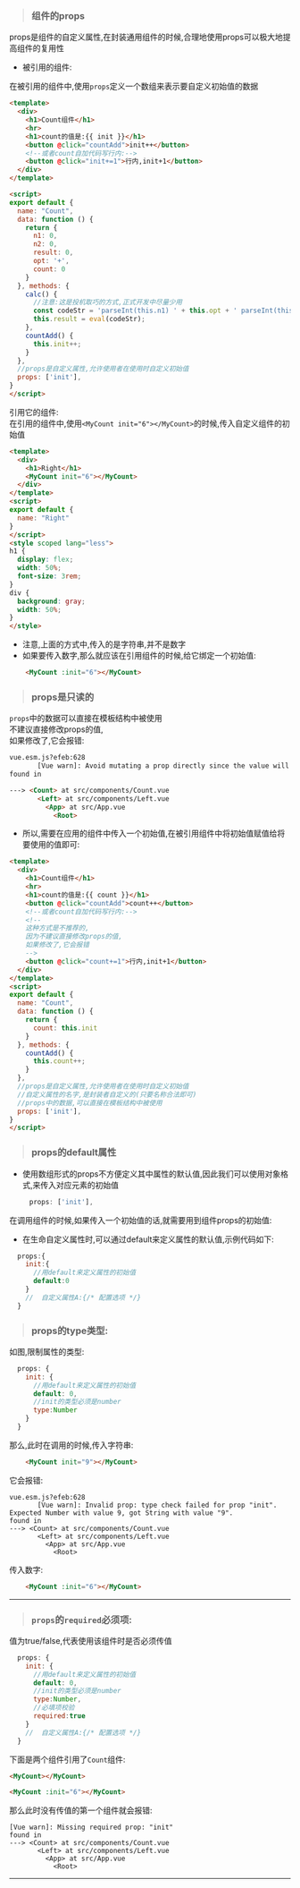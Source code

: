 > ### 组件的props

props是组件的自定义属性,在封装通用组件的时候,合理地使用props可以极大地提高组件的复用性

* 被引用的组件:

在被引用的组件中,使用`props`定义一个数组来表示要自定义初始值的数据
```html
<template>
  <div>
    <h1>Count组件</h1>
    <hr>
    <h1>count的值是:{{ init }}</h1>
    <button @click="countAdd">init++</button>
    <!--或者count自加代码写行内:-->
    <button @click="init+=1">行内,init+1</button>
  </div>
</template>

<script>
export default {
  name: "Count",
  data: function () {
    return {
      n1: 0,
      n2: 0,
      result: 0,
      opt: '+',
      count: 0
    }
  }, methods: {
    calc() {
      //注意:这是投机取巧的方式,正式开发中尽量少用
      const codeStr = 'parseInt(this.n1) ' + this.opt + ' parseInt(this.n2)'
      this.result = eval(codeStr);
    },
    countAdd() {
      this.init++;
    }
  },
  //props是自定义属性,允许使用者在使用时自定义初始值
  props: ['init'],
}
</script>
```
引用它的组件:  
在引用的组件中,使用`<MyCount init="6"></MyCount>`的时候,传入自定义组件的初始值
```html
<template>
  <div>
    <h1>Right</h1>
    <MyCount init="6"></MyCount>
  </div>
</template>
<script>
export default {
  name: "Right"
}
</script>
<style scoped lang="less">
h1 {
  display: flex;
  width: 50%;
  font-size: 3rem;
}
div {
  background: gray;
  width: 50%;
}
</style>
```

* 注意,上面的方式中,传入的是字符串,并不是数字
* 如果要传入数字,那么就应该在引用组件的时候,给它绑定一个初始值:

```html
    <MyCount :init="6"></MyCount>
```

> ### props是只读的

`props`中的数据可以直接在模板结构中被使用  
不建议直接修改props的值,  
如果修改了,它会报错:

```html
vue.esm.js?efeb:628  
       [Vue warn]: Avoid mutating a prop directly since the value will be overwritten whenever the parent component re-renders. Instead, use a data or computed property based on the prop's value. Prop being mutated: "init"
found in

---> <Count> at src/components/Count.vue
       <Left> at src/components/Left.vue
         <App> at src/App.vue
           <Root>
```

* 所以,需要在应用的组件中传入一个初始值,在被引用组件中将初始值赋值给将要使用的值即可:

```html
<template>
  <div>
    <h1>Count组件</h1>
    <hr>
    <h1>count的值是:{{ count }}</h1>
    <button @click="countAdd">count++</button>
    <!--或者count自加代码写行内:-->
    <!--
    这种方式是不推荐的,
    因为不建议直接修改props的值,
    如果修改了,它会报错
    -->
    <button @click="count+=1">行内,init+1</button>
  </div>
</template>
<script>
export default {
  name: "Count",
  data: function () {
    return {
      count: this.init
    }
  }, methods: {
    countAdd() {
      this.count++;
    }
  },
  //props是自定义属性,允许使用者在使用时自定义初始值
  //自定义属性的名字,是封装者自定义的(只要名称合法即可)
  //props中的数据,可以直接在模板结构中被使用
  props: ['init'],
}
</script>
```

> ### props的default属性

* 使用数组形式的props不方便定义其中属性的默认值,因此我们可以使用对象格式,来传入对应元素的初始值  
```js
     props: ['init'],
```


在调用组件的时候,如果传入一个初始值的话,就需要用到组件props的初始值:  

* 在生命自定义属性时,可以通过default来定义属性的默认值,示例代码如下:
```js
  props:{
    init:{
      //用default来定义属性的初始值
      default:0
    }
    //  自定义属性A:{/* 配置选项 */}
  }
```

> ### props的type类型:

如图,限制属性的类型:
```js
  props: {
    init: {
      //用default来定义属性的初始值
      default: 0,
      //init的类型必须是number
      type:Number
    }
  }
```

那么,此时在调用的时候,传入字符串:

```html
    <MyCount init="9"></MyCount>
```

它会报错:
```shell
vue.esm.js?efeb:628 
       [Vue warn]: Invalid prop: type check failed for prop "init". Expected Number with value 9, got String with value "9".
found in
---> <Count> at src/components/Count.vue
       <Left> at src/components/Left.vue
         <App> at src/App.vue
           <Root>
```

传入数字:
```html
    <MyCount :init="6"></MyCount>
```

---

> ### `props`的`required`必须项:
值为true/false,代表使用该组件时是否必须传值

```js
  props: {
    init: {
      //用default来定义属性的初始值
      default: 0,
      //init的类型必须是number
      type:Number,
      //必填项校验
      required:true
    }
    //  自定义属性A:{/* 配置选项 */}
  }
```

下面是两个组件引用了`Count`组件:
```html
<MyCount></MyCount>
```
```html
<MyCount :init="6"></MyCount>
```
那么此时没有传值的第一个组件就会报错:

```shell
[Vue warn]: Missing required prop: "init"
found in
---> <Count> at src/components/Count.vue
       <Left> at src/components/Left.vue
         <App> at src/App.vue
           <Root>
```
---









